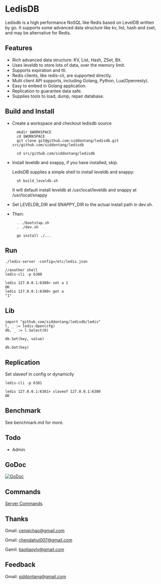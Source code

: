 # LedisDB

Ledisdb is a high performance NoSQL like Redis based on LevelDB written by go. It supports some advanced data structure like kv, list, hash and zset, and may be alternative for Redis.

## Features

+ Rich advanced data structure: KV, List, Hash, ZSet, Bit.
+ Uses leveldb to store lots of data, over the memory limit. 
+ Supports expiration and ttl.
+ Redis clients, like redis-cli, are supported directly.
+ Multi client API supports, including Golang, Python, Lua(Openresty). 
+ Easy to embed in Golang application. 
+ Replication to guarantee data safe.
+ Supplies tools to load, dump, repair database. 

## Build and Install

+ Create a workspace and checkout ledisdb source

        mkdir $WORKSPACE
        cd $WORKSPACE
        git clone git@github.com:siddontang/ledisdb.git src/github.com/siddontang/ledisdb

        cd src/github.com/siddontang/ledisdb

+ Install leveldb and snappy, if you have installed, skip.

    LedisDB supplies a simple shell to install leveldb and snappy: 

        sh build_leveldb.sh

    It will default install leveldb at /usr/local/leveldb and snappy at /usr/local/snappy

+ Set LEVELDB_DIR and SNAPPY_DIR to the actual install path in dev.sh.

+ Then:

        . ./bootstap.sh 
        . ./dev.sh

        go install ./...

## Run

    ./ledis-server -config=/etc/ledis.json

    //another shell
    ledis-cli -p 6380
    
    ledis 127.0.0.1:6380> set a 1
    OK
    ledis 127.0.0.1:6380> get a
    "1"

## Lib
    
    import "github.com/siddontang/ledisdb/ledis"
    l, _ := ledis.Open(cfg)
    db, _ := l.Select(0)

    db.Set(key, value)

    db.Get(key)


## Replication

Set slaveof in config or dynamiclly

    ledis-cli -p 6381 

    ledis 127.0.0.1:6381> slaveof 127.0.0.1:6380
    OK

## Benchmark

See benchmark.md for more.

## Todo

+ Admin

## GoDoc

[![GoDoc](https://godoc.org/github.com/siddontang/ledisdb?status.png)](https://godoc.org/github.com/siddontang/ledisdb)

## Commands

[Server Commands](https://github.com/siddontang/ledisdb/wiki/Commands).

## Thanks

Gmail: cenqichao@gmail.com

Gmail: chendahui007@gmail.com

Gamil: tiaotiaoyly@gmail.com

## Feedback

Gmail: siddontang@gmail.com